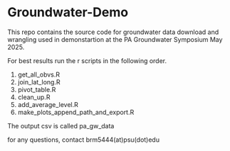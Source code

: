 # Groundwater-Demo

This repo contains the source code for groundwater data download and wrangling used in demonstartion at the PA Groundwater Symposium May 2025.

For best results run the r scripts in the following order.
1. get_all_obvs.R
2. join_lat_long.R
3. pivot_table.R
4. clean_up.R
5. add_average_level.R
6. make_plots_append_path_and_export.R

The output csv is called pa_gw_data

for any questions, contact brm5444(at)psu(dot)edu
